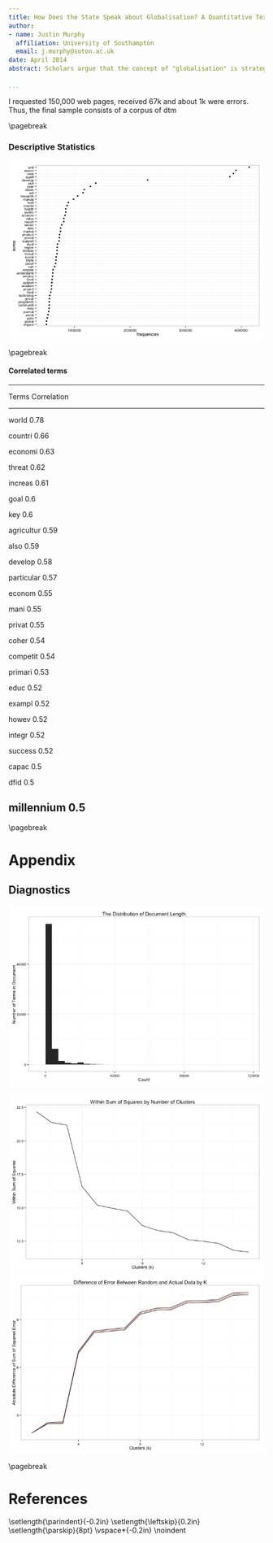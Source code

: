 ```yaml
---
title: How Does the State Speak about Globalisation? A Quantitative Text-Mining Approach
author:
- name: Justin Murphy
  affiliation: University of Southampton
  email: j.murphy@soton.ac.uk
date: April 2014
abstract: Scholars argue that the concept of "globalisation" is strategically deployed by governments to rationalise their actions [@Hay:2011dh]. This article is the first large-scale quantitative assessment of this argument, using text-mining and machine learning techniques to analyze more than 60,000 government web pages. Specifically, this article exploits the newly released United Kingdom Government Web Archive to analyze a random sample of web pages published across the entire UK government web system between 2000 and 2013.

...
```








I requested 150,000 web pages, received 67k and about 1k were errors. Thus, the final sample consists of a corpus of dtm

\pagebreak


### Descriptive Statistics
![Most frequent terms](figure/globalisation_frequency_plot.png) 


\pagebreak

#### Correlated terms

------------------------
  Terms     Correlation 
---------- -------------
  world        0.78     

 countri       0.66     

 economi       0.63     

  threat       0.62     

 increas       0.61     

   goal         0.6     

   key          0.6     

agricultur     0.59     

   also        0.59     

 develop       0.58     

particular     0.57     

  econom       0.55     

   mani        0.55     

  privat       0.55     

  coher        0.54     

 competit      0.54     

 primari       0.53     

   educ        0.52     

  exampl       0.52     

  howev        0.52     

  integr       0.52     

 success       0.52     

  capac         0.5     

   dfid         0.5     

millennium      0.5     
------------------------


\pagebreak

# Appendix

## Diagnostics

![Document lengths](figure/Document-Lengths.png) 


![plot of chunk Cluster-Diagnostics](figure/Cluster-Diagnostics1.png) ![plot of chunk Cluster-Diagnostics](figure/Cluster-Diagnostics2.png) 



\pagebreak

# References
\setlength{\parindent}{-0.2in}
\setlength{\leftskip}{0.2in}
\setlength{\parskip}{8pt}
\vspace*{-0.2in}
\noindent
